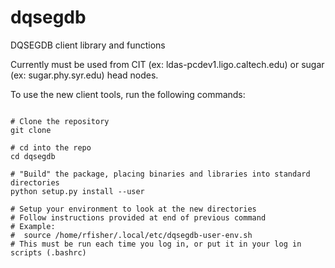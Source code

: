 dqsegdb
=======

DQSEGDB client library and functions

Currently must be used from CIT (ex: ldas-pcdev1.ligo.caltech.edu) or sugar (ex: sugar.phy.syr.edu) head nodes.

To use the new client tools, run the following commands:

```

# Clone the repository
git clone 

# cd into the repo
cd dqsegdb

# "Build" the package, placing binaries and libraries into standard directories
python setup.py install --user

# Setup your environment to look at the new directories
# Follow instructions provided at end of previous command
# Example:
#  source /home/rfisher/.local/etc/dqsegdb-user-env.sh
# This must be run each time you log in, or put it in your log in scripts (.bashrc)

```

